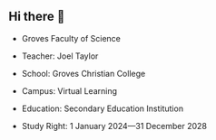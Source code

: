 ## Hi there 👋

 - Groves Faculty of Science

- Teacher: Joel Taylor
- School: Groves Christian College
- Campus: Virtual Learning
- Education: Secondary Education Institution
- Study Right: 1 January 2024—31 December 2028

<!--
**JTaylor-Groves/JTaylor-Groves** is a ✨ _special_ ✨ repository because its `README.md` (this file) appears on your GitHub profile.

Here are some ideas to get you started:

- 🔭 I’m currently working on ...
- 🌱 I’m currently learning ...
- 👯 I’m looking to collaborate on ...
- 🤔 I’m looking for help with ...
- 💬 Ask me about ...
- 📫 How to reach me: ...
- 😄 Pronouns: ...
- ⚡ Fun fact: ...
-->

